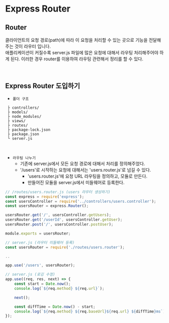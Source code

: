 # Express Router

## Router

클라이언트의 요청 경로(path)에 따라 이 요청을 처리할 수 있는 곳으로 기능을 전달해주는 것이 라우터 입니다.  
애플리케이션이 커질수록 server.js 파일에 많은 요청에 대해서 라우팅 처리해주어야 하게 된다. 이러한 경우 router를 이용하여 라우팅 관련해서 정리를 할 수 있다.  

<br/>

## Express Router 도입하기

 - `폴더 구조`
```
 ├ controllers/
 ├ models/
 ├ node_modules/
 ├ views/
 ├ routes/
 ├ package-lock.json
 ├ package.json
 └ server.js
```

<br/>

 - `라우팅 나누기`
    - 기존에 server.js에서 모든 요청 경로에 대해서 처리를 정의해주었다.
    - '/users'로 시작하는 요청에 대해서는 'users.router.js'로 넘길 수 있다.
        - 'users.router.js'에 요청 URL 라우팅을 정의하고, 모듈로 만든다.
        - 만들어진 모듈을 server.js에서 미들웨어로 등록한다.
```javascript
// /routes/users.router.js (users 라우터 생성하기)
const express = require('express');
const usersController = require('../controllers/users.controller');
const usersRouter = express.Router();

usersRouter.get('/', usersController.getUsers);
usersRouter.get('/userId', usersController.getUser);
usersRouter.post('/', usersController.postUser);

module.exports = usersRouter;

// server.js (라우터 미들웨어 등록)
const usersRouter = require('./routes/users.router');

..

app.use('/users', usersRouter);

// server.js (로깅 수정)
app.use((req, res, next) => {
    const start = Date.now();
    console.log(`${req.method} ${req.url}`);

    next();

    const diffTime = Date.now() - start;
    console.log(`${req.method} ${req.baseUrl}${req.url} ${diffTime}ms`);
});
```
